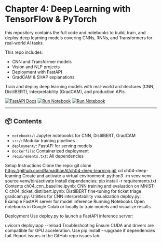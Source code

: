 # Chapter 4: Deep Learning with TensorFlow & PyTorch
this repository contains the full code and notebooks to build, train, and deploy deep learning models covering CNNs, RNNs, and Transformers for real-world AI tasks.

This repo includes:
- CNN and Transformer models
- Vision and NLP projects
- Deployment with FastAPI
- GradCAM & SHAP explanations

Train and deploy deep learning models with real-world architectures (CNN, DistilBERT), interpretability (GradCAM), and production APIs.

[![FastAPI Docs](https://img.shields.io/badge/docs-FastAPI-green?logo=fastapi)](http://127.0.0.1:8000/docs)
[![Run Notebook](https://img.shields.io/badge/Notebook-MNIST--CNN-blue?logo=jupyter)](notebooks/cnn_mnist_c.ipynb)
[![Run Notebook](https://img.shields.io/badge/Notebook-DistilBERT--Tickets-purple?logo=jupyter)](notebooks/bert_ticket_classification.ipynb)

---

## 📦 Contents

- `notebooks/`: Jupyter notebooks for CNN, DistilBERT, GradCAM
- `src/`: Modular training pipelines
- `deployment/`: FastAPI for serving models
- `Dockerfile`: Containerized deployment
- `requirements.txt`: All dependencies

Setup Instructions
Clone the repo:
git clone https://github.com/RamadhanAI/ch04-deep-learning.git
cd ch04-deep-learning
Create and activate a virtual environment:
python3 -m venv venv
source venv/bin/activate
Install dependencies:
pip install -r requirements.txt
Contents
ch04_cnn_baseline.ipynb: CNN training and evaluation on MNIST-C
ch04_ticket_distilbert.ipynb: DistilBERT fine-tuning for ticket triage
gradcam.py: Utilities for CNN interpretability visualization
deploy.py: Example FastAPI server for model inference
Running Notebooks
Open notebooks in Google Colab or locally to train models and visualize results.

Deployment
Use deploy.py to launch a FastAPI inference server:

uvicorn deploy:app --reload
Troubleshooting
Ensure CUDA and drivers are compatible for GPU acceleration.
Use pip install --upgrade if dependencies fail.
Report issues in the GitHub repo issues tab.
